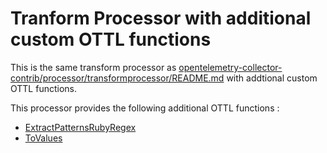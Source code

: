 # Tranform Processor with additional custom OTTL functions

This is the same transform processor as [opentelemetry-collector-contrib/processor/transformprocessor/README.md](https://github.com/open-telemetry/opentelemetry-collector-contrib/blob/main/processor/transformprocessor/README.md) with addtional custom OTTL functions.

This processor provides the following additional OTTL functions : 
- [ExtractPatternsRubyRegex](func_extract_patterns_ruby_regex.go)
- [ToValues](func_to_values.go)